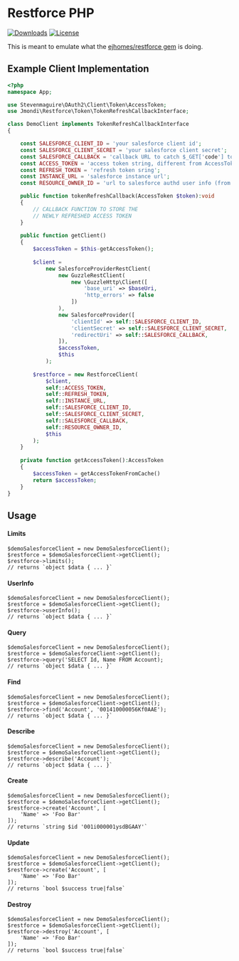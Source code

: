 # Restforce PHP

[![Downloads](https://img.shields.io/packagist/dt/jasonraimondi/restforcephp.svg)](https://packagist.org/packages/jasonraimondi/restforcephp)
[![License](https://img.shields.io/packagist/l/jasonraimondi/restforcephp.svg)](https://github.com/jasonraimondi/restforcephp/blob/master/LICENSE.txt)

This is meant to emulate what the [ejhomes/restforce gem](https://github.com/ejholmes/restforce) is doing.

## Example Client Implementation

```php
<?php
namespace App;

use Stevenmaguire\OAuth2\Client\Token\AccessToken;
use Jmondi\Restforce\Token\TokenRefreshCallbackInterface;

class DemoClient implements TokenRefreshCallbackInterface
{

    const SALESFORCE_CLIENT_ID = 'your salesforce client id';
    const SALESFORCE_CLIENT_SECRET = 'your salesforce client secret';
    const SALESFORCE_CALLBACK = 'callback URL to catch $_GET['code'] to generate AccessToken';
    const ACCESS_TOKEN = 'access token string, different from AccessToken object';
    const REFRESH_TOKEN = 'refresh token sring';
    const INSTANCE_URL = 'salesforce instance url';
    const RESOURCE_OWNER_ID = 'url to salesforce authd user info (from AccessToken)';

    public function tokenRefreshCallback(AccessToken $token):void
    {
        // CALLBACK FUNCTION TO STORE THE
        // NEWLY REFRESHED ACCESS TOKEN
    }
    
    public function getClient()
    {
        $accessToken = $this-getAccessToken();
        
        $client =
            new SalesforceProviderRestClient(
                new GuzzleRestClient(
                    new \GuzzleHttp\Client([
                        'base_uri' => $baseUri,
                        'http_errors' => false
                    ])
                ),
                new SalesforceProvider([
                    'clientId' => self::SALESFORCE_CLIENT_ID,
                    'clientSecret' => self::SALESFORCE_CLIENT_SECRET,
                    'redirectUri' => self::SALESFORCE_CALLBACK,
                ]),
                $accessToken,
                $this
            );
        
        $restforce = new RestforceClient(
            $client,
            self::ACCESS_TOKEN,
            self::REFRESH_TOKEN,
            self::INSTANCE_URL,
            self::SALESFORCE_CLIENT_ID,
            self::SALESFORCE_CLIENT_SECRET,
            self::SALESFORCE_CALLBACK,
            self::RESOURCE_OWNER_ID,
            $this
        );
    }
    
    private function getAccessToken():AccessToken
    {
        $accessToken = getAccessTokenFromCache()
        return $accessToken;
    }
}
```

## Usage

#### Limits
```
$demoSalesforceClient = new DemoSalesforceClient();
$restforce = $demoSalesforceClient->getClient();
$restforce->limits();
// returns `object $data { ... }` 
```


#### UserInfo
```
$demoSalesforceClient = new DemoSalesforceClient();
$restforce = $demoSalesforceClient->getClient();
$restforce->userInfo();
// returns `object $data { ... }` 
```

#### Query
```
$demoSalesforceClient = new DemoSalesforceClient();
$restforce = $demoSalesforceClient->getClient();
$restforce->query('SELECT Id, Name FROM Account);
// returns `object $data { ... }` 
```

#### Find
```
$demoSalesforceClient = new DemoSalesforceClient();
$restforce = $demoSalesforceClient->getClient();
$restforce->find('Account', '001410000056Kf0AAE');
// returns `object $data { ... }` 
```

#### Describe
```
$demoSalesforceClient = new DemoSalesforceClient();
$restforce = $demoSalesforceClient->getClient();
$restforce->describe('Account');
// returns `object $data { ... }` 
```


#### Create
```
$demoSalesforceClient = new DemoSalesforceClient();
$restforce = $demoSalesforceClient->getClient();
$restforce->create('Account', [
    'Name' => 'Foo Bar'
]);
// returns `string $id '001i000001ysdBGAAY'` 
```

#### Update
```
$demoSalesforceClient = new DemoSalesforceClient();
$restforce = $demoSalesforceClient->getClient();
$restforce->create('Account', [
    'Name' => 'Foo Bar'
]);
// returns `bool $success true|false`
 ```

#### Destroy
```
$demoSalesforceClient = new DemoSalesforceClient();
$restforce = $demoSalesforceClient->getClient();
$restforce->destroy('Account', [
    'Name' => 'Foo Bar'
]);
// returns `bool $success true|false`
```
